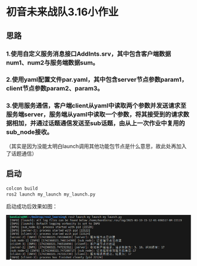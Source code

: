 # 初音未来战队3.16小作业

## 思路

### 1.使用自定义服务消息接口AddInts.srv，其中包含客户端数据num1、num2与服务端数据sum。

### 2.使用yaml配置文件par.yaml，其中包含server节点参数param1，client节点参数param2、param3。

### 3.使用服务通信，客户端client从yaml中读取两个参数并发送请求至服务端server，服务端从yaml中读取一个参数，将其接受到的请求数据相加，并通过话题通信发送至sub话题，由从上一次作业中复用的sub_node接收。

（其实是因为没能太明白launch调用其他功能包节点是什么意思，故此处再加入了话题通信）

## 启动

```bash
colcon build
ros2 launch my_launch my_launch.py
```

启动成功后效果如图：

![效果示例](./img/exp.png)

